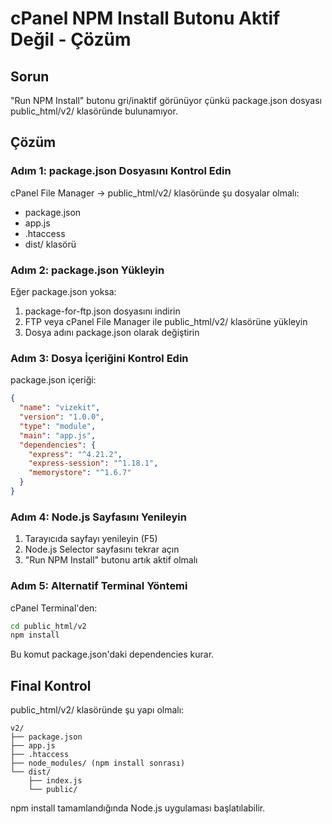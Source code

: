 # cPanel NPM Install Butonu Aktif Değil - Çözüm

## Sorun
"Run NPM Install" butonu gri/inaktif görünüyor çünkü package.json dosyası public_html/v2/ klasöründe bulunamıyor.

## Çözüm

### Adım 1: package.json Dosyasını Kontrol Edin
cPanel File Manager → public_html/v2/ klasöründe şu dosyalar olmalı:
- package.json
- app.js  
- .htaccess
- dist/ klasörü

### Adım 2: package.json Yükleyin
Eğer package.json yoksa:
1. package-for-ftp.json dosyasını indirin
2. FTP veya cPanel File Manager ile public_html/v2/ klasörüne yükleyin
3. Dosya adını package.json olarak değiştirin

### Adım 3: Dosya İçeriğini Kontrol Edin
package.json içeriği:
```json
{
  "name": "vizekit",
  "version": "1.0.0",
  "type": "module",
  "main": "app.js",
  "dependencies": {
    "express": "^4.21.2",
    "express-session": "^1.18.1",
    "memorystore": "^1.6.7"
  }
}
```

### Adım 4: Node.js Sayfasını Yenileyin
1. Tarayıcıda sayfayı yenileyin (F5)
2. Node.js Selector sayfasını tekrar açın
3. "Run NPM Install" butonu artık aktif olmalı

### Adım 5: Alternatif Terminal Yöntemi
cPanel Terminal'den:
```bash
cd public_html/v2
npm install
```

Bu komut package.json'daki dependencies kurar.

## Final Kontrol

public_html/v2/ klasöründe şu yapı olmalı:
```
v2/
├── package.json
├── app.js
├── .htaccess
├── node_modules/ (npm install sonrası)
└── dist/
    ├── index.js
    └── public/
```

npm install tamamlandığında Node.js uygulaması başlatılabilir.